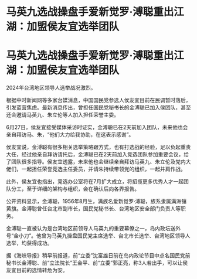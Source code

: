 # 马英九选战操盘手爱新觉罗·溥聪重出江湖：加盟侯友宜选举团队

# 马英九选战操盘手爱新觉罗·溥聪重出江湖：加盟侯友宜选举团队

2024年台湾地区领导人选举战况激烈。

根据中时新闻网等多家台媒消息，中国国民党参选人侯友宜目前在民调暂时落后，引发蓝营焦虑。最新消息传出，曾担任国民党秘书长的金溥聪已加入侯团队，甚至还会邀请马英九、朱立伦等人加入担任荣誉主委。

6月27日，侯友宜接受媒体采访时证实，金溥聪已在2天前加入团队，未来他也会亲自拜访马、朱，“他们大力给我协助，在这表示感谢”。

侯友宜说，金溥聪有很多相关选举策略跟方式，也有打选战的经验，足以负起重责大任，经过他亲自拜访请托后，金溥聪已在2天前加入竞选团队参加重要会议，给了团队很多指导。侯友宜透露，未来他也会继续亲自拜访马英九、朱立伦及党内大佬们，一起担任荣誉竞选主任委员，并请朱持续带领党的组织，一起并肩作战。

此外，侯友宜也指出，竞选办公室将在7月扩大成立，将招揽更多优秀人才一起团队分工，至于详细的架构与组织，会在确认后向各界报告。

公开资料显示，金溥聪，1956年8月生，满族名爱新觉罗·溥聪，族系隶属满洲镶黄旗。金溥聪曾任台北市副市长，国民党秘书长、台湾地区安全部门负责人等职务。

金溥聪一直被认为是台湾地区前领导人马英九的重要幕僚之一，岛内政坛送外号“金小刀”。他曾为马英九操盘国民党主席选举、台北市长选举、台湾地区领导人选举，均获得成功。

据《海峡导报》稍早前报道，前“立委”沈富雄日前在岛内政论节目中点名国民党前秘书长金溥聪、前“立法院长”王金平、前“立委”郭正亮，称3人若出手，可以让侯友宜目前的选情转危为安。

